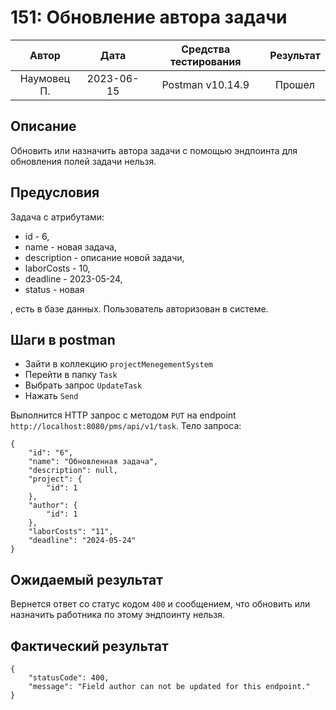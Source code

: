 # 151: Обновление автора задачи

|    Автор    |    Дата    | Средства тестирования | Результат |
|:-----------:|:----------:|:---------------------:|:---------:|
| Наумовец П. | 2023-06-15 |   Postman v10.14.9    |  Прошел   |

## Описание

Обновить или назначить автора задачи с помощью эндпоинта для обновления полей задачи нельзя.

## Предусловия

Задача с атрибутами:

* id - 6,
* name - новая задача,
* description - описание новой задачи,
* laborCosts - 10,
* deadline - 2023-05-24,
* status - новая

, есть в базе данных. Пользователь авторизован в системе.

## Шаги в postman

* Зайти в коллекцию `projectMenegementSystem`
* Перейти в папку `Task`
* Выбрать запрос `UpdateTask`
* Нажать `Send`

Выполнится HTTP запрос с методом `PUT` на endpoint `http://localhost:8080/pms/api/v1/task`. Тело запроса:

```
{
    "id": "6",
    "name": "Обновленная задача",
    "description": null,
    "project": {
        "id": 1
    },
    "author": {
        "id": 1
    },
    "laborCosts": "11",
    "deadline": "2024-05-24"
}
```

## Ожидаемый результат

Вернется ответ со статус кодом `400` и сообщением, что обновить или назначить работника по этому эндпоинту нельзя.

## Фактический результат

```
{
    "statusCode": 400,
    "message": "Field author can not be updated for this endpoint."
}
```